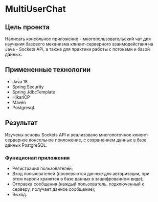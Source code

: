 # MultiUserChat

## Цель проекта
Написать консольное приложение - многопользовательский чат для изучения базового механизма клиент-серверного взаимодействия на Java - Sockets API, а также для практики работы с потоками и базой данных.

## Примененные технологии

* Java 18
* Spring Security
* Spring JdbcTemplate
* HikariCP
* Maven
* Postgresql.

## Результат
Изучены основы Sockets API и реализовано многопоточное клиент-серверное консольное приложение, с сохранением данных в базе данных PostgreSQL.

### Функционал приложения

* Регистрация пользователей;
* Вход пользователей (проверяются данные для авторизации, при этом пароли хранятся в базе данных в зашифрованном виде);
* Отправка сообщения (каждый пользователь, подключенный к серверу, получает данное сообщение);
* Выход.
